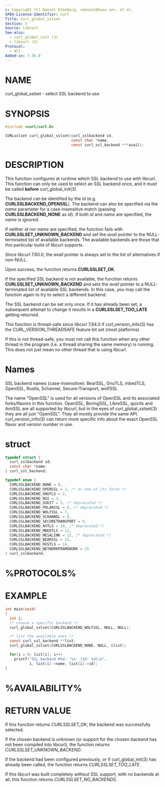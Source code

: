 ```yaml
---
c: Copyright (C) Daniel Stenberg, <daniel@haxx.se>, et al.
SPDX-License-Identifier: curl
Title: curl_global_sslset
Section: 3
Source: libcurl
See-also:
  - curl_global_init (3)
  - libcurl (3)
Protocol:
  - All
Added-in: 7.56.0
---
```


# NAME

curl_global_sslset - select SSL backend to use

# SYNOPSIS

~~~c
#include <curl/curl.h>

CURLsslset curl_global_sslset(curl_sslbackend id,
                              const char *name,
                              const curl_ssl_backend ***avail);
~~~

# DESCRIPTION

This function configures at runtime which SSL backend to use with
libcurl. This function can only be used to select an SSL backend once, and it
must be called **before** curl_global_init(3).

The backend can be identified by the *id*
(e.g. **CURLSSLBACKEND_OPENSSL**). The backend can also be specified via the
*name* parameter for a case insensitive match (passing
**CURLSSLBACKEND_NONE** as *id*). If both *id* and *name* are
specified, the *name* is ignored.

If neither *id* nor *name* are specified, the function fails with
**CURLSSLSET_UNKNOWN_BACKEND** and set the *avail* pointer to the
NULL-terminated list of available backends. The available backends are those
that this particular build of libcurl supports.

Since libcurl 7.60.0, the *avail* pointer is always set to the list of
alternatives if non-NULL.

Upon success, the function returns **CURLSSLSET_OK**.

If the specified SSL backend is not available, the function returns
**CURLSSLSET_UNKNOWN_BACKEND** and sets the *avail* pointer to a
NULL-terminated list of available SSL backends. In this case, you may call the
function again to try to select a different backend.

The SSL backend can be set only once. If it has already been set, a subsequent
attempt to change it results in a **CURLSSLSET_TOO_LATE** getting returned.

This function is thread-safe since libcurl 7.84.0 if
curl_version_info(3) has the CURL_VERSION_THREADSAFE feature bit set
(most platforms).

If this is not thread-safe, you must not call this function when any other
thread in the program (i.e. a thread sharing the same memory) is running.
This does not just mean no other thread that is using libcurl.

# Names

SSL backend names (case-insensitive): BearSSL, GnuTLS, mbedTLS, OpenSSL,
Rustls, Schannel, Secure-Transport, wolfSSL

The name "OpenSSL" is used for all versions of OpenSSL and its associated
forks/flavors in this function. OpenSSL, BoringSSL, LibreSSL, quictls and
AmiSSL are all supported by libcurl, but in the eyes of
curl_global_sslset(3) they are all just "OpenSSL". They all mostly
provide the same API. curl_version_info(3) can return more specific info about
the exact OpenSSL flavor and version number in use.

# struct

~~~c
typedef struct {
  curl_sslbackend id;
  const char *name;
} curl_ssl_backend;

typedef enum {
  CURLSSLBACKEND_NONE = 0,
  CURLSSLBACKEND_OPENSSL = 1, /* or one of its forks */
  CURLSSLBACKEND_GNUTLS = 2,
  CURLSSLBACKEND_NSS = 3,
  CURLSSLBACKEND_GSKIT = 5, /* deprecated */
  CURLSSLBACKEND_POLARSSL = 6, /* deprecated */
  CURLSSLBACKEND_WOLFSSL = 7,
  CURLSSLBACKEND_SCHANNEL = 8,
  CURLSSLBACKEND_SECURETRANSPORT = 9,
  CURLSSLBACKEND_AXTLS = 10, /* deprecated */
  CURLSSLBACKEND_MBEDTLS = 11,
  CURLSSLBACKEND_MESALINK = 12, /* deprecated */
  CURLSSLBACKEND_BEARSSL = 13,
  CURLSSLBACKEND_RUSTLS = 14,
  CURLSSLBACKEND_NETWORKFRAMEWORK = 15
} curl_sslbackend;
~~~

# %PROTOCOLS%

# EXAMPLE

~~~c
int main(void)
{
  int i;
  /* choose a specific backend */
  curl_global_sslset(CURLSSLBACKEND_WOLFSSL, NULL, NULL);

  /* list the available ones */
  const curl_ssl_backend **list;
  curl_global_sslset(CURLSSLBACKEND_NONE, NULL, &list);

  for(i = 0; list[i]; i++)
    printf("SSL backend #%d: '%s' (ID: %d)\n",
           i, list[i]->name, list[i]->id);
}
~~~

# %AVAILABILITY%

# RETURN VALUE

If this function returns *CURLSSLSET_OK*, the backend was successfully
selected.

If the chosen backend is unknown (or support for the chosen backend has not
been compiled into libcurl), the function returns
*CURLSSLSET_UNKNOWN_BACKEND*.

If the backend had been configured previously, or if curl_global_init(3)
has already been called, the function returns *CURLSSLSET_TOO_LATE*.

If this libcurl was built completely without SSL support, with no backends at
all, this function returns *CURLSSLSET_NO_BACKENDS*.
